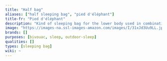 ```yaml
---
title: "Half bag"
aliases: ["half sleeping bag", "pied d'éléphant"]
title-fr: "Pied d'éléphant"
description: "Kind of sleeping bag for the lower body used in combination with an insulating jacket."
image: "https://images-na.ssl-images-amazon.com/images/I/31xJd3Uu9LL.jpg"
brands: []
purposes: [bivouac, sleep, outdoor-sleep]
qualities: []
types: [sleeping bag]
wiki: ~
---
```

